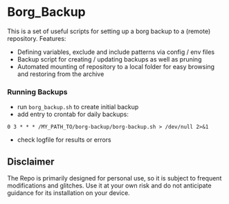 # Borg_Backup
This is a set of useful scripts for setting up a borg backup to a (remote) repository. 
Features:
* Defining variables, exclude and include patterns via config / env files
* Backup script for creating / updating backups as well as pruning
* Automated mounting of repository to a local folder for easy browsing and restoring from the archive

### Running Backups
* run `borg_backup.sh` to create initial backup
* add entry to crontab for daily backups: 
```
0 3 * * * /MY_PATH_TO/borg-backup/borg-backup.sh > /dev/null 2>&1
```
* check logfile for results or errors

## Disclaimer

The Repo is primarily designed for personal use, so it is subject to frequent modifications and glitches. Use it at your own risk and do not anticipate guidance for its installation on your device.
